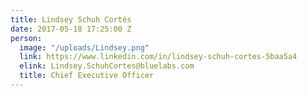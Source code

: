 ```yaml
---
title: Lindsey Schuh Cortés
date: 2017-05-18 17:25:00 Z
person:
  image: "/uploads/Lindsey.png"
  link: https://www.linkedin.com/in/lindsey-schuh-cortes-5baa5a4
  elink: Lindsey.SchuhCortes@bluelabs.com
  title: Chief Executive Officer
---
```


